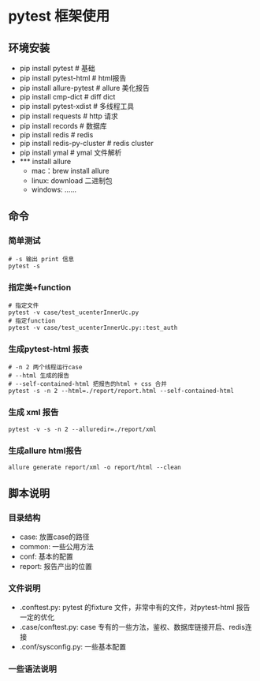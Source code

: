 # pytest 框架使用

## 环境安装

- pip install pytest # 基础
- pip install pytest-html # html报告
- pip install allure-pytest # allure 美化报告
- pip install cmp-dict # diff dict
- pip install pytest-xdist # 多线程工具
- pip install requests # http 请求
- pip install records # 数据库
- pip install redis # redis
- pip install redis-py-cluster # redis cluster
- pip install ymal # ymal 文件解析
- *** install allure 
    - mac：brew install allure
    - linux: download 二进制包
    - windows: ……

## 命令

### 简单测试
```shell
# -s 输出 print 信息
pytest -s
```

### 指定类+function
```shell
# 指定文件
pytest -v case/test_ucenterInnerUc.py
# 指定function
pytest -v case/test_ucenterInnerUc.py::test_auth
```

### 生成pytest-html 报表
```shell
# -n 2 两个线程运行case
# --html 生成的报告
# --self-contained-html 把报告的html + css 合并
pytest -s -n 2 --html=./report/report.html --self-contained-html 
```

### 生成 xml 报告
```
pytest -v -s -n 2 --alluredir=./report/xml
```

### 生成allure html报告
```
allure generate report/xml -o report/html --clean
```

## 脚本说明

### 目录结构
- case: 放置case的路径
- common: 一些公用方法
- conf: 基本的配置
- report: 报告产出的位置

### 文件说明
- .conftest.py: pytest 的fixture 文件，非常中有的文件，对pytest-html 报告一定的优化
- .case/conftest.py: case 专有的一些方法，鉴权、数据库链接开启、redis连接
- .conf/sysconfig.py: 一些基本配置

### 一些语法说明
